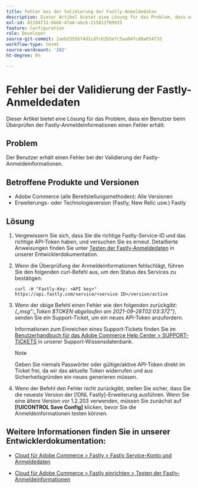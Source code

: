 ```yaml
---
title: Fehler bei der Validierung der Fastly-Anmeldedaten
description: Dieser Artikel bietet eine Lösung für das Problem, dass ein Benutzer beim Überprüfen der Fastly-Anmeldeinformationen einen Fehler erhält.
exl-id: 02104731-6666-47a6-abc6-215812f09915
feature: Configuration
role: Developer
source-git-commit: 2aeb2355b74d1cdfc62b5e7c5aa04fcd0a654733
workflow-type: tm+mt
source-wordcount: '282'
ht-degree: 0%

---
```


# Fehler bei der Validierung der Fastly-Anmeldedaten

Dieser Artikel bietet eine Lösung für das Problem, dass ein Benutzer beim Überprüfen der Fastly-Anmeldeinformationen einen Fehler erhält.

## Problem

Der Benutzer erhält einen Fehler bei der Validierung der Fastly-Anmeldeinformationen.

## Betroffene Produkte und Versionen

* Adobe Commerce (alle Bereitstellungsmethoden): Alle Versionen
* Erweiterungs- oder Technologieversion (Fastly, New Relic usw.) Fastly

## Lösung

1. Vergewissern Sie sich, dass Sie die richtige Fastly-Service-ID und das richtige API-Token haben, und versuchen Sie es erneut. Detaillierte Anweisungen finden Sie unter [Testen der Fastly-Anmeldedaten](https://experienceleague.adobe.com/de/docs/commerce-cloud-service/user-guide/cdn/setup-fastly/fastly-configuration#test-the-fastly-credentials) in unserer Entwicklerdokumentation.
1. Wenn die Überprüfung der Anmeldeinformationen fehlschlägt, führen Sie den folgenden curl-Befehl aus, um den Status des Services zu bestätigen:

   ```curl
   curl -H "Fastly-Key: <API key>" https://api.fastly.com/service/<service ID>/version/active
   ```

1. Wenn der obige Befehl einen Fehler wie den folgenden zurückgibt: *{„msg“:„Token $TOKEN abgelaufen am 2021-09-28T02:03:37Z“}*, senden Sie ein Support-Ticket, um ein neues API-Token anzufordern.

   Informationen zum Einreichen eines Support-Tickets finden Sie im [Benutzerhandbuch für das Adobe Commerce Help Center > SUPPORT-TICKETS](/help/help-center-guide/help-center/magento-help-center-user-guide.md#support-tickets) in unserer Support-Wissensdatenbank.

   >[!NOTE]
   >
   >Geben Sie niemals Passwörter oder gültige/aktive API-Token direkt im Ticket frei, da wir das aktuelle Token widerrufen und aus Sicherheitsgründen ein neues generieren müssen.

1. Wenn der Befehl den Fehler nicht zurückgibt, stellen Sie sicher, dass Sie die neueste Version der [!DNL Fastly]-Erweiterung ausführen. Wenn Sie eine ältere Version vor 1.2.203 verwenden, müssen Sie zunächst auf **[!UICONTROL Save Config]** klicken, bevor Sie die Anmeldeinformationen testen können.

## Weitere Informationen finden Sie in unserer Entwicklerdokumentation:

* [Cloud für Adobe Commerce > Fastly > Fastly Service-Konto und Anmeldedaten](https://experienceleague.adobe.com/de/docs/commerce-cloud-service/user-guide/cdn/fastly#fastly-service-account-and-credentials)

* [Cloud für Adobe Commerce > Fastly einrichten > Testen der Fastly-Anmeldeinformationen](https://experienceleague.adobe.com/de/docs/commerce-cloud-service/user-guide/cdn/setup-fastly/fastly-configuration#test-the-fastly-credentials)
